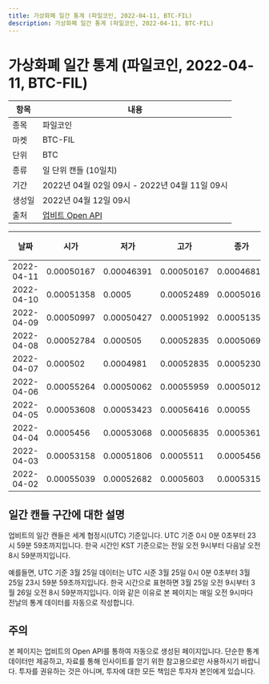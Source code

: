 ```yaml
---
title: 가상화폐 일간 통계 (파일코인, 2022-04-11, BTC-FIL)
description: 가상화폐 일간 통계 (파일코인, 2022-04-11, BTC-FIL)
---
```



가상화폐 일간 통계 (파일코인, 2022-04-11, BTC-FIL)
===

|항목|내용|
|--|--|
|종목|파일코인|
|마켓|BTC-FIL|
|단위|BTC|
|종류|일 단위 캔들 (10일치)|
|기간|2022년 04월 02일 09시 - 2022년 04월 11일 09시|
|생성일|2022년 04월 12일 09시|
|출처|[업비트 Open API](https://docs.upbit.com)|


|날짜|시가|저가|고가|종가|비고|
|--|--|--|--|--|--|
|2022-04-11|0.00050167|0.00046391|0.00050167|0.00046814|    |
|2022-04-10|0.00051358|0.0005|0.00052489|0.00050169|    |
|2022-04-09|0.00050997|0.00050427|0.00051992|0.00051358|    |
|2022-04-08|0.00052784|0.000505|0.00052835|0.00050696|    |
|2022-04-07|0.000502|0.0004981|0.00052835|0.00052307|    |
|2022-04-06|0.00055264|0.00050062|0.00055959|0.00050124|    |
|2022-04-05|0.00053608|0.00053423|0.00056416|0.00055|    |
|2022-04-04|0.0005456|0.00053068|0.00056835|0.0005361|    |
|2022-04-03|0.00053158|0.00051806|0.0005511|0.0005456|    |
|2022-04-02|0.00055039|0.00052682|0.0005603|0.00053157|    |


일간 캔들 구간에 대한 설명
---


업비트의 일간 캔들은 세계 협정시(UTC) 기준입니다. 
UTC 기준 0시 0분 0초부터 23시 59분 59초까지입니다. 
한국 시간인 KST 기준으로는 전일 오전 9시부터 다음날 오전 8시 59분까지입니다. 


예를들면, UTC 기준 3월 25일 데이터는 UTC 시준 3월 25일 0시 0분 0초부터 3월 25일 23시 59분 59초까지입니다. 
한국 시간으로 표현하면 3월 25일 오전 9시부터 3월 26일 오전 8시 59분까지입니다. 
이와 같은 이유로 본 페이지는 매일 오전 9시마다 전날의 통계 데이터를 자동으로 작성합니다. 


주의
---


본 페이지는 업비트의 Open API를 통하여 자동으로 생성된 페이지입니다. 
단순한 통계 데이터만 제공하고, 자료를 통해 인사이트를 얻기 위한 참고용으로만 사용하시기 바랍니다. 
투자를 권유하는 것은 아니며, 투자에 대한 모든 책임은 투자자 본인에게 있습니다. 
